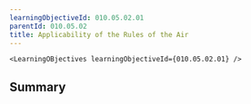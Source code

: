 ```yaml
---
learningObjectiveId: 010.05.02.01
parentId: 010.05.02
title: Applicability of the Rules of the Air
---
```


```tsx eval
<LearningOBjectives learningObjectiveId={010.05.02.01} />
```

## Summary
